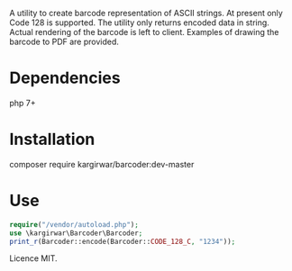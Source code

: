 A utility to create barcode representation of ASCII strings.
At present only Code 128 is supported. The utility only returns
encoded data in string. Actual rendering of the barcode is left to client.
Examples of drawing the barcode to PDF are provided.

# Dependencies
php 7+

# Installation
composer require kargirwar/barcoder:dev-master

# Use
```php
require("/vendor/autoload.php");
use \kargirwar\Barcoder\Barcoder;
print_r(Barcoder::encode(Barcoder::CODE_128_C, "1234"));
```
Licence MIT.
